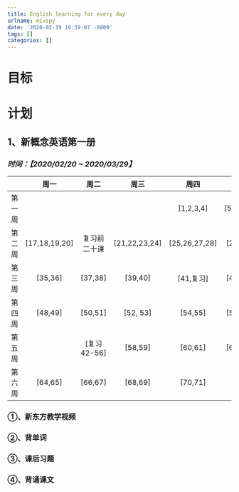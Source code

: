 ```yaml
---
title: English learning for every day
urlname: mivspy
date: '2020-02-19 16:39:07 -0800'
tags: []
categories: []
---
```


# 目标

# 计划

## 1、新概念英语第一册

### _时间：【2020/02/20 ~ 2020/03/29】_

|        |     周一      |     周二     |     周三      |     周四      |   周五    |     周六     |     周日      |
| :----: | :-----------: | :----------: | :-----------: | :-----------: | :-------: | :----------: | :-----------: |
| 第一周 |               |              |               |   [1,2,3,4]   | [5,6,7,8] | [9,10,11,12] | [13,14,15,16] |
| 第二周 | [17,18,19,20] | 复习前二十课 | [21,22,23,24] | [25,26,27,28] |  [29,30]  |   [31,32]    |    [33,34]    |
| 第三周 |    [35,36]    |   [37,38]    |    [39,40]    |   [41,复习]   |  [42,43]  |   [44,45]    |    [46,47]    |
| 第四周 |    [48,49]    |   [50,51]    |   [52, 53]    |    [54,55]    |  [56,57]  |              |               |
| 第五周 |               | [复习 42-56] |    [58,59]    |    [60,61]    |  [62,63]  |              |               |
| 第六周 |    [64,65]    |   [66,67]    |    [68,69]    |    [70,71]    |   [72]    |    总复习    |               |

### ①、新东方教学视频

### ②、背单词

### ③、课后习题

### ④、背诵课文
